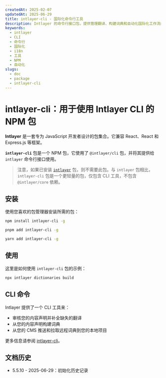```yaml
---
createdAt: 2025-02-07
updatedAt: 2025-06-29
title: intlayer-cli - 国际化命令行工具
description: Intlayer 的命令行接口包，提供管理翻译、构建词典和自动化国际化工作流的工具。
keywords:
  - intlayer
  - CLI
  - 命令行
  - 国际化
  - i18n
  - 工具
  - NPM
  - 自动化
slugs:
  - doc
  - package
  - intlayer-cli
---
```


# intlayer-cli：用于使用 Intlayer CLI 的 NPM 包

**Intlayer** 是一套专为 JavaScript 开发者设计的包集合。它兼容 React、React 和 Express.js 等框架。

**`intlayer-cli`** 包是一个 NPM 包，它使用了 `@intlayer/cli` 包，并将其提供给 `intlayer` 命令行接口使用。

> 注意，如果已安装 [`intlayer`](https://github.com/aymericzip/intlayer/tree/main/docs/zh/packages/intlayer/index.md) 包，则不需要此包。与 `intlayer` 包相比，`intlayer-cli` 包是一个更轻量的包，仅包含 CLI 工具，不包含 `@intlayer/core` 依赖。

## 安装

使用您喜欢的包管理器安装所需的包：

```bash packageManager="npm"
npm install intlayer-cli -g
```

```bash packageManager="pnpm"
pnpm add intlayer-cli -g
```

```bash packageManager="yarn"
yarn add intlayer-cli -g
```

## 使用

这里是如何使用 `intlayer-cli` 包的示例：

```bash
npx intlayer dictionaries build
```

## CLI 命令

Intlayer 提供了一个 CLI 工具来：

- 审核您的内容声明并补全缺失的翻译
- 从您的内容声明构建词典
- 从您的 CMS 推送和拉取远程词典到您的本地项目

更多信息请参阅 [intlayer-cli](https://github.com/aymericzip/intlayer/blob/main/docs/docs/zh/intlayer_cli.md)。

## 文档历史

- 5.5.10 - 2025-06-29：初始化历史记录
